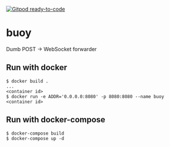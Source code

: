[![Gitpod ready-to-code](https://img.shields.io/badge/Gitpod-ready--to--code-blue?logo=gitpod)](https://gitpod.io/#https://github.com/greymass/buoy-golang)

buoy
====

Dumb POST -> WebSocket forwarder

Run with docker
---------------

```
$ docker build .
...
<container id>
$ docker run -e ADDR='0.0.0.0:8080' -p 8080:8080 --name buoy <container id>
```

Run with docker-compose
---------------

```
$ docker-compose build
$ docker-compose up -d
```
